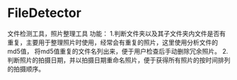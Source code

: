 # FileDetector
文件检测工具，照片整理工具
功能：
1.判断文件夹以及其子文件夹内文件是否有重复，主要用于整理照片时使用，经常会有重复的照片，这里使用分析文件的md5值，
将md5值重复的文件名列出来，便于用户检查后手动删除冗余照片。
2.判断照片的拍摄日期，并以拍摄日期重命名照片，便于获得所有照片的按时间排列的拍摄顺序。
